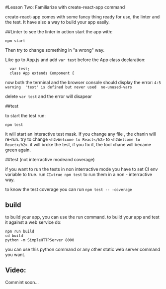 #Lesson Two:
Familiarize with create-react-app command

create-react-app comes with some fancy thing ready for use, the linter and the test.
It have also a way to build your app easily.

##Linter
to see the linter in action start the app with:

```
npm start
```

Then try to change something in "a wrong" way.

Like go to App.js and add ```var test``` before the App class declaration:

```
  var test;
  class App extends Component {
```

now both the terminal and the browser console should display the error: ```4:5  warning  'test' is defined but never used  no-unused-vars```

delete ```var test```  and the error will disapear

##test

to start the test run:

```
npm test
```

it will start an interactive test mask. If you change any file , the chanin will re-run.
try to change ```<h2>Welcome to React</h2>``` to ```<h2Welcome to React</h2>```. it will broke the test, if you fix it, the tool chane will became green again.

##test (not interractive modeand coverage)

if you want to run the tests in non interractive mode you have to set CI env variable to true.
run ```CI=true npm test``` to run them in a non - interractive way.

to know the test coverage you can run ```npm test -- -coverage```


## build
to build your app, you can use the run command. to build your app and test it against a web service do:
```
npm run build
cd build
python -m SimpleHTTPServer 8000
```
you can use this python command or any other static web server command you want.


## Video:
Commint soon...
